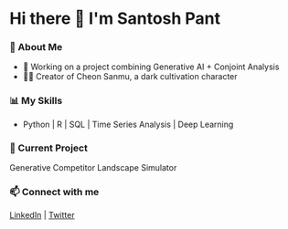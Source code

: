 # Hi there 👋 I'm Santosh Pant

### 🌱 About Me
- 🔬 Working on a project combining Generative AI + Conjoint Analysis
- 🧙‍♂️ Creator of Cheon Sanmu, a dark cultivation character

### 📊 My Skills
- Python | R | SQL | Time Series Analysis | Deep Learning

### 🚀 Current Project
Generative Competitor Landscape Simulator

### 📫 Connect with me
[LinkedIn](https://www.linkedin.com/) | [Twitter](https://twitter.com/)
